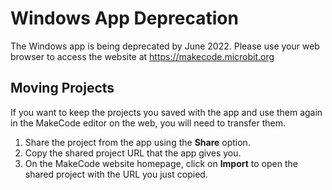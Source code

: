 # Windows App Deprecation

The Windows app is being deprecated by June 2022. Please use your web browser to access the website at https://makecode.microbit.org

## Moving Projects

If you want to keep the projects you saved with the app and use them again in the MakeCode editor on the web, you will need to transfer them.

1. Share the project from the app using the **Share** option.
2. Copy the shared project URL that the app gives you.
3. On the MakeCode website homepage, click on **Import** to open the shared project with the URL you just copied.
